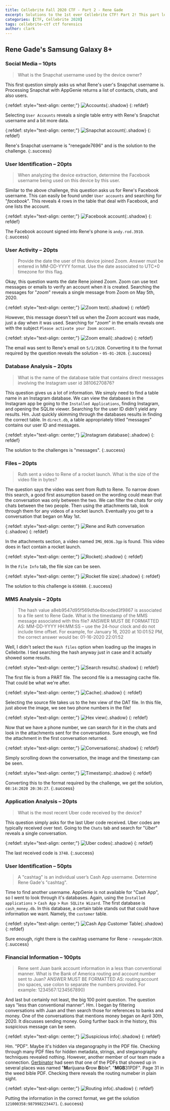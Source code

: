 ```yaml
---
title: Cellebrite Fall 2020 CTF - Part 2 - Rene Gade
excerpt: Solutions to the 1st ever Cellebrite CTF! Part 2! This part looks at the solutions to the questions associated with the image of Rene Gade's phone. 
categories: [CTF, Cellebrite 2020]
tags: cellebrite-ctf ctf forensics
author: clark
---
```


## Rene Gade's Samsung Galaxy 8+

### Social Media – 10pts

> What is the Snapchat username used by the device owner?

This first question simply asks us what Rene's user's Snapchat username is. Processing Snapchat with AppGenie returns a list of contacts, chats, and also users.

{:refdef: style="text-align: center;"}
![Accounts](https://starwarsfan2099.github.io/public/2020-11-11/rene_2.JPG){:.shadow}
{: refdef}

Selecting `User Accounts` reveals a single table entry with Rene's Snapchat username and a bit more data.

{:refdef: style="text-align: center;"}
![Snapchat account](https://starwarsfan2099.github.io/public/2020-11-11/rene_1.JPG){:.shadow}
{: refdef}

Rene's Snapchat username is "renegade7696" and is the solution to the challenge.
{:.success}

### User Identification – 20pts

> When analyzing the device extraction, determine the Facebook username being used on this device by this user.

Similar to the above challenge, this question asks us for Rene's Facebook username. This can easily be found under `User accounts` and searching for "*facebook*". This reveals 4 rows in the table that deal with Facebook, and one lists the account.

{:refdef: style="text-align: center;"}
![Facebook account](https://starwarsfan2099.github.io/public/2020-11-11/rene_3.JPG){:.shadow}
{: refdef}

The Facebook account signed into Rene's phone is `andy.rod.3910`.
{:.success}

### User Activity – 20pts

> Provide the date the user of this device joined Zoom. Answer must be entered in MM-DD-YYYY format. Use the date associated to UTC+0 timezone for this flag.

Okay, this question wants the date Rene joined Zoom. Zoom can use text messages or emails to verify an account when it is created. Searching the messages for "*zoom*" reveals a single message from Zoom on May 5th, 2020. 

{:refdef: style="text-align: center;"}
![Zoom text](https://starwarsfan2099.github.io/public/2020-11-11/rene_4.JPG){:.shadow}
{: refdef}

However, this message doesn't tell us when the Zoom account was made, just a day when it was used. Searching for "*zoom*" in the emails reveals one with the subject `Please activate your Zoom account`. 

{:refdef: style="text-align: center;"}
![Zoom email](https://starwarsfan2099.github.io/public/2020-11-11/rene_5.JPG){:.shadow}
{: refdef}

The email was sent to Rene's email on `5/1/2020`. Converting it to the format required by the question reveals the solution - `05-01-2020`. 
{:.success}

### Database Analysis – 20pts

> What is the name of the database table that contains direct messages involving the Instagram user id 38106270876?

This question gives us a lot of information. We simply need to find a table name in an Instagram database. We can view the databases in the Instagram app be going to the `Installed Applications`, finding Instagram, and opening the SQLite viewer. Searching for the user ID didn't yield any results. Hm. Just quickly skimming through the databases results in finding the correct table. In `direct.db`, a table appropriately titled "messages" contains our user ID and messages.

{:refdef: style="text-align: center;"}
![Instagram database](https://starwarsfan2099.github.io/public/2020-11-11/rene_6.JPG){:.shadow}
{: refdef}

The solution to the challenges is "messages".
{:.success}

### Files – 20pts

> Ruth sent a video to Rene of a rocket launch. What is the size of the video file in bytes? 

The question says the video was sent from Ruth to Rene. To narrow down this search, a good first assumption based on the wording could mean that the conversation was only between the two. We can filter the chats for only chats between the two people. Then using the attachments tab, look through them for any videos of a rocket launch. Eventually you get to a conversation that began on May 1st. 

{:refdef: style="text-align: center;"}
![Rene and Ruth conversation](https://starwarsfan2099.github.io/public/2020-11-11/rene_7.JPG){:.shadow}
{: refdef}

In the attachments section, a video named `IMG_0036.3gp` is found. This video does in fact contain a rocket launch. 

{:refdef: style="text-align: center;"}
![Rocket](https://starwarsfan2099.github.io/public/2020-11-11/rene_8.JPG){:.shadow}
{: refdef}

In the `File Info` tab, the file size can be seen.

{:refdef: style="text-align: center;"}
![Rocket file size](https://starwarsfan2099.github.io/public/2020-11-11/rene_9.JPG){:.shadow}
{: refdef}

The solution to this challenge is `650880`. 
{:.success}

### MMS Analysis – 20pts

> The hash value a8eb9547d95f569dfde4bceded3f9867 is associated to a file sent to Rene Gade. What is the timestamp of the MMS message associated with this file? ANSWER MUST BE FORMATTED AS: MM-DD-YYYY HH:MM:SS – use the 24-hour clock and do not include time offset. For example, for January 16, 2020 at 10:01:52 PM, the correct answer would be: 01-16-2020 22:01:52

Well, I didn't select the `Hash files` option when loading up the images in Cellebrite. I tied searching the hash anyway just in case and it actually showed some results.

{:refdef: style="text-align: center;"}
![Search results](https://starwarsfan2099.github.io/public/2020-11-11/rene_10.JPG){:.shadow}
{: refdef}

The first file is from a PART file. The second file is a messaging cache file. That could be what we're after. 

{:refdef: style="text-align: center;"}
![Cache](https://starwarsfan2099.github.io/public/2020-11-11/rene_11.JPG){:.shadow}
{: refdef}

Selecting the source file takes us to the hex view of the DAT file. In this file, just above the image, we see two phone numbers in the file!

{:refdef: style="text-align: center;"}
![Hex view](https://starwarsfan2099.github.io/public/2020-11-11/rene_12.JPG){:.shadow}
{: refdef}

Now that we have a phone number, we can search for it in the chats and look in the attachments sent for the conversations. Sure enough, we find the attachment in the first conversation returned. 

{:refdef: style="text-align: center;"}
![Conversations](https://starwarsfan2099.github.io/public/2020-11-11/rene_13.JPG){:.shadow}
{: refdef}

Simply scrolling down the conversation, the image and the timestamp can be seen.

{:refdef: style="text-align: center;"}
![Timestamp](https://starwarsfan2099.github.io/public/2020-11-11/rene_14.JPG){:.shadow}
{: refdef}

Converting this to the format required by the challenge, we get the solution, `08:14:2020 20:36:27`. 
{:.success}

### Application Analysis – 20pts

> What is the most recent Uber code received by the device?

This question simply asks for the last Uber code received. Uber codes are typically received over text. Going to the `Chats` tab and search for "*Uber*" reveals a single conversation. 

{:refdef: style="text-align: center;"}
![Uber codes](https://starwarsfan2099.github.io/public/2020-11-11/rene_15.JPG){:.shadow}
{: refdef}

The last received code is `3748`. 
{:.success}

### User Identification – 50pts

> A "cashtag" is an individual user’s Cash App username. Determine Rene Gade's "cashtag".

Time to find another username. AppGenie is not available for "Cash App", so I went to look through it's databases. Again, using the `Installed applications` > `Cash App` > `Run SQLite Wizard`. The first database is `cash_money.db`. In this database, a certain table stands out that could have information we want. Namely, the `customer` table.

{:refdef: style="text-align: center;"}
![Cash App Customer Table](https://starwarsfan2099.github.io/public/2020-11-11/rene_16.JPG){:.shadow}
{: refdef}

Sure enough, right there is the cashtag username for Rene - `renegader2020`. 
{:.success}

### Financial Information – 100pts

> Rene sent Juan bank account information in a less than conventional manner. What is the Bank of America routing and account number sent to Juan? ANSWER MUST BE FORMATTED AS: routing:account (no spaces, use colon to separate the numbers provided. For example: 1234567:1234567890)

And last but certainly not least, the big 100 point question. The question says "less than conventional manner". Hm. I began by filtering conversations with Juan and then search those for references to banks and money. One of the conversations that mentions money began on April 30th, 2020. It discusses sending money. Going further back in the history, this suspicious message can be seen.  

{:refdef: style="text-align: center;"}
![Suspicious info](https://starwarsfan2099.github.io/public/2020-11-11/rene_17.JPG){:.shadow}
{: refdef}

Hm. "PDF". Maybe it's hidden via steganography in the PDF file. Checking through many PDF files for hidden metadata, strings, and steganography techniques revealed nothing. However, another member of our team made a connection. [Gerbinator](https://github.com/Gerbinator) had seen that one of the PDFs that showed up in several places was named "**M**arijuana **G**row **B**ible". "**MGB**31PDF". Page 31 in the weed bible PDF. Checking there reveals the routing numeber in plain sight. 

{:refdef: style="text-align: center;"}
![Routing info](https://starwarsfan2099.github.io/public/2020-11-11/rene_18.JPG){:.shadow}
{: refdef}

Putting the information in the correct format, we get the solution `121000358:9879982234471`.
{:.success}